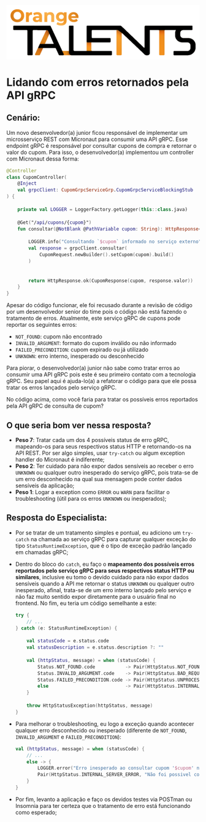 ![Logo da Orange Talents](resources/Orange-Talents-preto-brilhoesombra.png)

# Lidando com erros retornados pela API gRPC

## Cenário:

Um novo desenvolvedor(a) junior ficou responsável de implementar um microsserviço REST com Micronaut para consumir uma API gRPC. Esse endpoint gRPC é responsável por consultar cupons de compra e retornar o valor do cupom. Para isso, o desenvolvedor(a) implementou um controller com Micronaut dessa forma:

```kotlin
@Controller
class CupomController(
    @Inject
    val grpcClient: CupomGrpcServiceGrp.CupomGrpcServiceBlockingStub
) {

    private val LOGGER = LoggerFactory.getLogger(this::class.java)

    @Get("/api/cupons/{cupom}")
    fun consultar(@NotBlank @PathVariable cupom: String): HttpResponse<Any> {

        LOGGER.info("Consultando `$cupom` informado no serviço externo")
        val response = grpcClient.consultar(
            CupomRequest.newBuilder().setCupom(cupom).build()
        )


        return HttpResponse.ok(CupomResponse(cupom, response.valor))
    }
}
```

Apesar do código funcionar, ele foi recusado durante a revisão de código por um desenvolvedor senior do time pois o código não está fazendo o tratamento de erros. Atualmente, este serviço gRPC de cupons pode reportar os seguintes erros:
- `NOT_FOUND`: cupom não encontrado
- `INVALID_ARGUMENT`: formato do cupom inválido ou não informado
- `FAILED_PRECONDITION`: cupom expirado ou já utilizado
- `UNKNOWN`: erro interno, inesperado ou desconhecido

Para piorar, o desenvolvedor(a) junior não sabe como tratar erros ao consumir uma API gRPC pois este é seu primeiro contato com a tecnologia gRPC. Seu papel aqui é ajuda-lo(a) a refatorar o código para que ele possa tratar os erros lançados pelo serviço gRPC.

No código acima, como você faria para tratar os possíveis erros reportados pela API gRPC de consulta de cupom?

## O que seria bom ver nessa resposta?

- **Peso 7**: Tratar cada um dos 4 possíveis status de erro gRPC, mapeando-os para seus respectivos status HTTP e retornando-os na API REST. Por ser algo simples, usar `try-catch` ou algum exception handler do Micronaut é indiferente;
- **Peso 2**: Ter cuidado para não expor dados sensíveis ao receber o erro `UNKNOWN` ou qualquer outro inesperado do serviço gRPC, pois trata-se de um erro desconhecido na qual sua mensagem pode conter dados sensíveis da aplicação;
- **Peso 1**: Logar a exception como `ERROR` ou `WARN` para facilitar o troubleshooting (útil para os erros `UNKNOWN` ou inesperados);


## Resposta do Especialista:

- Por se tratar de um tratamento simples e pontual, eu adiciono um `try-catch` na chamada ao serviço gRPC para capturar qualquer exceção do tipo `StatusRuntimeException`, que é o tipo de exceção padrão lançado em chamadas gRPC;

- Dentro do bloco do `catch`, eu faço o **mapeamento dos possíveis erros reportados pelo serviço gRPC para seus respectivos status HTTP ou similares**, inclusive eu tomo o devido cuidado para não expor dados sensíveis quando a API me retornar o status `UNKNOWN` ou qualquer outro inesperado, afinal, trata-se de um erro interno lançado pelo serviço e não faz muito sentido expor diretamente para o usuário final no frontend. No fim, eu teria um código semelhante a este:
    ```kotlin
    try {
        // ...
    } catch (e: StatusRuntimeException) {

        val statusCode = e.status.code
        val statusDescription = e.status.description ?: ""

        val (httpStatus, message) = when (statusCode) {
            Status.NOT_FOUND.code           -> Pair(HttpStatus.NOT_FOUND, statusDescription)
            Status.INVALID_ARGUMENT.code    -> Pair(HttpStatus.BAD_REQUEST, statusDescription)
            Status.FAILED_PRECONDITION.code -> Pair(HttpStatus.UNPROCESSABLE_ENTITY, statusDescription)
            else                            -> Pair(HttpStatus.INTERNAL_SERVER_ERROR, "Não foi possivel completar a requisição")
        }

        throw HttpStatusException(httpStatus, message) 
    }
    ```

- Para melhorar o troubleshooting, eu logo a exceção quando acontecer qualquer erro desconhecido ou inesperado (diferente de `NOT_FOUND`, `INVALID_ARGUMENT` e `FAILED_PRECONDITION`):
    ```kotlin
    val (httpStatus, message) = when (statusCode) {
        // ...
        else -> {
            LOGGER.error("Erro inesperado ao consultar cupom '$cupom' no serviço externo", e)
            Pair(HttpStatus.INTERNAL_SERVER_ERROR, "Não foi possivel completar a requisição")
        }
    }
    ```

- Por fim, levanto a aplicação e faço os devidos testes via POSTman ou Insomnia para ter certeza que o tratamento de erro está funcionando como esperado;
